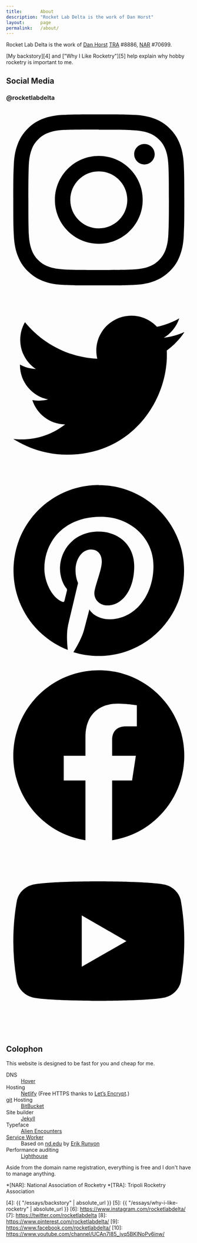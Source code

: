 ```yaml
---
title:       About
description: "Rocket Lab Delta is the work of Dan Horst"
layout:      page
permalink:   /about/
---
```


Rocket Lab Delta is the work of [Dan Horst][1] [TRA][2] #8886, [NAR][3] #70699.

[My backstory][4] and ["Why I Like Rocketry"][5] help explain why hobby rocketry is important to me.

## Social Media

<section class="social-media">
<h3 class="social-header">@rocketlabdelta</h3>

<a href="https://www.instagram.com/rocketlabdelta/" class="social-link">
  <svg role="img" viewBox="-1 -1 26 26" xmlns="http://www.w3.org/2000/svg"><title>Instagram</title><path class="social-icon" d="M12 0C8.74 0 8.333.015 7.053.072 5.775.132 4.905.333 4.14.63c-.789.306-1.459.717-2.126 1.384S.935 3.35.63 4.14C.333 4.905.131 5.775.072 7.053.012 8.333 0 8.74 0 12s.015 3.667.072 4.947c.06 1.277.261 2.148.558 2.913.306.788.717 1.459 1.384 2.126.667.666 1.336 1.079 2.126 1.384.766.296 1.636.499 2.913.558C8.333 23.988 8.74 24 12 24s3.667-.015 4.947-.072c1.277-.06 2.148-.262 2.913-.558.788-.306 1.459-.718 2.126-1.384.666-.667 1.079-1.335 1.384-2.126.296-.765.499-1.636.558-2.913.06-1.28.072-1.687.072-4.947s-.015-3.667-.072-4.947c-.06-1.277-.262-2.149-.558-2.913-.306-.789-.718-1.459-1.384-2.126C21.319 1.347 20.651.935 19.86.63c-.765-.297-1.636-.499-2.913-.558C15.667.012 15.26 0 12 0zm0 2.16c3.203 0 3.585.016 4.85.071 1.17.055 1.805.249 2.227.415.562.217.96.477 1.382.896.419.42.679.819.896 1.381.164.422.36 1.057.413 2.227.057 1.266.07 1.646.07 4.85s-.015 3.585-.074 4.85c-.061 1.17-.256 1.805-.421 2.227-.224.562-.479.96-.899 1.382-.419.419-.824.679-1.38.896-.42.164-1.065.36-2.235.413-1.274.057-1.649.07-4.859.07-3.211 0-3.586-.015-4.859-.074-1.171-.061-1.816-.256-2.236-.421-.569-.224-.96-.479-1.379-.899-.421-.419-.69-.824-.9-1.38-.165-.42-.359-1.065-.42-2.235-.045-1.26-.061-1.649-.061-4.844 0-3.196.016-3.586.061-4.861.061-1.17.255-1.814.42-2.234.21-.57.479-.96.9-1.381.419-.419.81-.689 1.379-.898.42-.166 1.051-.361 2.221-.421 1.275-.045 1.65-.06 4.859-.06l.045.03zm0 3.678c-3.405 0-6.162 2.76-6.162 6.162 0 3.405 2.76 6.162 6.162 6.162 3.405 0 6.162-2.76 6.162-6.162 0-3.405-2.76-6.162-6.162-6.162zM12 16c-2.21 0-4-1.79-4-4s1.79-4 4-4 4 1.79 4 4-1.79 4-4 4zm7.846-10.405c0 .795-.646 1.44-1.44 1.44-.795 0-1.44-.646-1.44-1.44 0-.794.646-1.439 1.44-1.439.793-.001 1.44.645 1.44 1.439z"/></svg>
</a>

<a href="https://twitter.com/rocketlabdelta" class="social-link">
  <svg role="img" viewBox="-1 -1 26 26" xmlns="http://www.w3.org/2000/svg"><title>Twitter</title><path class="social-icon" d="M23.954 4.569c-.885.389-1.83.654-2.825.775 1.014-.611 1.794-1.574 2.163-2.723-.951.555-2.005.959-3.127 1.184-.896-.959-2.173-1.559-3.591-1.559-2.717 0-4.92 2.203-4.92 4.917 0 .39.045.765.127 1.124C7.691 8.094 4.066 6.13 1.64 3.161c-.427.722-.666 1.561-.666 2.475 0 1.71.87 3.213 2.188 4.096-.807-.026-1.566-.248-2.228-.616v.061c0 2.385 1.693 4.374 3.946 4.827-.413.111-.849.171-1.296.171-.314 0-.615-.03-.916-.086.631 1.953 2.445 3.377 4.604 3.417-1.68 1.319-3.809 2.105-6.102 2.105-.39 0-.779-.023-1.17-.067 2.189 1.394 4.768 2.209 7.557 2.209 9.054 0 13.999-7.496 13.999-13.986 0-.209 0-.42-.015-.63.961-.689 1.8-1.56 2.46-2.548l-.047-.02z"/></svg>
</a>

<a href="https://www.pinterest.com/rocketlabdelta/" class="social-link">
  <svg role="img" viewBox="-1 -1 26 26" xmlns="http://www.w3.org/2000/svg"><title>Pinterest</title><path class="social-icon" d="M12.017 0C5.396 0 .029 5.367.029 11.987c0 5.079 3.158 9.417 7.618 11.162-.105-.949-.199-2.403.041-3.439.219-.937 1.406-5.957 1.406-5.957s-.359-.72-.359-1.781c0-1.663.967-2.911 2.168-2.911 1.024 0 1.518.769 1.518 1.688 0 1.029-.653 2.567-.992 3.992-.285 1.193.6 2.165 1.775 2.165 2.128 0 3.768-2.245 3.768-5.487 0-2.861-2.063-4.869-5.008-4.869-3.41 0-5.409 2.562-5.409 5.199 0 1.033.394 2.143.889 2.741.099.12.112.225.085.345-.09.375-.293 1.199-.334 1.363-.053.225-.172.271-.401.165-1.495-.69-2.433-2.878-2.433-4.646 0-3.776 2.748-7.252 7.92-7.252 4.158 0 7.392 2.967 7.392 6.923 0 4.135-2.607 7.462-6.233 7.462-1.214 0-2.354-.629-2.758-1.379l-.749 2.848c-.269 1.045-1.004 2.352-1.498 3.146 1.123.345 2.306.535 3.55.535 6.607 0 11.985-5.365 11.985-11.987C23.97 5.39 18.592.026 11.985.026L12.017 0z"/></svg>
</a>

<a href="https://www.facebook.com/rocketlabdelta/" class="social-link">
  <svg role="img" viewBox="-1 -1 26 26" xmlns="http://www.w3.org/2000/svg"><title>Facebook</title><path class="social-icon" d="M23.9981 11.9991C23.9981 5.37216 18.626 0 11.9991 0C5.37216 0 0 5.37216 0 11.9991C0 17.9882 4.38789 22.9522 10.1242 23.8524V15.4676H7.07758V11.9991H10.1242V9.35553C10.1242 6.34826 11.9156 4.68714 14.6564 4.68714C15.9692 4.68714 17.3424 4.92149 17.3424 4.92149V7.87439H15.8294C14.3388 7.87439 13.8739 8.79933 13.8739 9.74824V11.9991H17.2018L16.6698 15.4676H13.8739V23.8524C19.6103 22.9522 23.9981 17.9882 23.9981 11.9991Z"/></svg>
</a>

<a href="https://www.youtube.com/channel/UCAn7I85_jvq5BKlNoPv6inw/" class="social-link">
  <svg role="img" xmlns="http://www.w3.org/2000/svg" viewBox="-1 -1 26 26"><title>YouTube icon</title><path class="social-icon" d="M23.495 6.205a3.007 3.007 0 0 0-2.088-2.088c-1.87-.501-9.396-.501-9.396-.501s-7.507-.01-9.396.501A3.007 3.007 0 0 0 .527 6.205a31.247 31.247 0 0 0-.522 5.805 31.247 31.247 0 0 0 .522 5.783 3.007 3.007 0 0 0 2.088 2.088c1.868.502 9.396.502 9.396.502s7.506 0 9.396-.502a3.007 3.007 0 0 0 2.088-2.088 31.247 31.247 0 0 0 .5-5.783 31.247 31.247 0 0 0-.5-5.805zM9.609 15.601V8.408l6.264 3.602z"/></svg>
</a>
</section>

## Colophon

This website is designed to be fast for you and cheap for me.

<dl>
  <dt>DNS</dt>
  <dd><a href="https://www.hover.com">Hover</a></dd>
  <dt>Hosting</dt>
  <dd><a href="https://www.netlify.com/">Netlify</a> (Free HTTPS thanks to <a href="https://letsencrypt.org/">Let&rsquo;s Encrypt</a>.)</dd>
  <dt><a href="https://git-scm.com/">git</a> Hosting</dt>
  <dd><a href="https://bitbucket.org/">BitBucket</a></dd>
  <dt>Site builder</dt>
  <dd><a href="https://jekyllrb.com/">Jekyll</a></dd>
  <dt>Typeface</dt>
  <dd><a href="https://www.shyfoundry.com/fonts/shareware/sfalienenc.html">Alien Encounters</a></dd>
  <dt><a href="https://developer.mozilla.org/en-US/docs/Web/API/Service_Worker_API">Service Worker</a></dt>
  <dd>Based on <a href="https://www.nd.edu/">nd.edu</a> by <a href="https://erikrunyon.com/">Erik Runyon</a></dd>
  <dt>Performance auditing</dt>
  <dd><a href="https://developers.google.com/web/tools/lighthouse/">Lighthouse</a></dd>
</dl>

Aside from the domain name registration, everything is free and I don't have to manage anything.

*[NAR]: National Association of Rocketry
*[TRA]: Tripoli Rocketry Association

[1]:  https://www.danhorst.com
[2]:  http://www.tripoli.org/
[3]:  https://www.nar.org/
[4]:  {{ "/essays/backstory" | absolute_url }}
[5]:  {{ "/essays/why-i-like-rocketry" | absolute_url }}
[6]:  https://www.instagram.com/rocketlabdelta/
[7]:  https://twitter.com/rocketlabdelta
[8]:  https://www.pinterest.com/rocketlabdelta/
[9]:  https://www.facebook.com/rocketlabdelta/
[10]: https://www.youtube.com/channel/UCAn7I85_jvq5BKlNoPv6inw/
